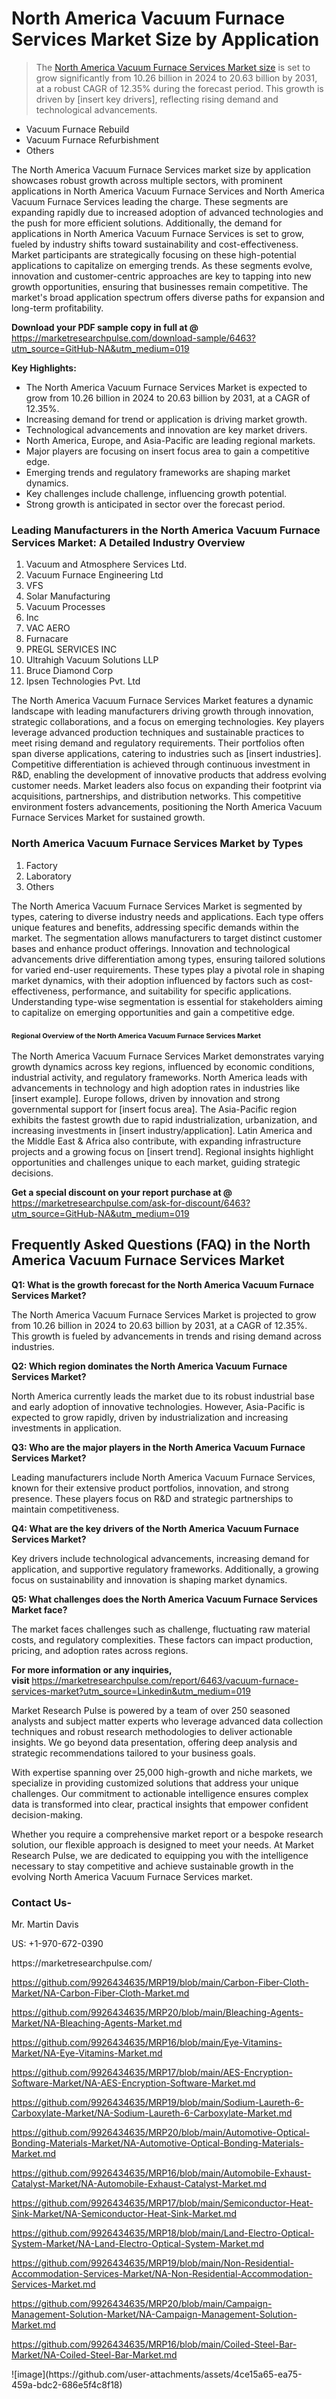 <h1>North America Vacuum Furnace Services Market&nbsp;Size by Application</h1><blockquote><p>The <a href="https://marketresearchpulse.com/download-sample/6463?utm_source=GitHub-NA&amp;utm_medium=019">North America Vacuum Furnace Services Market size</a> is set to grow significantly from 10.26 billion in 2024 to 20.63 billion by 2031, at a robust CAGR of 12.35% during the forecast period. This growth is driven by [insert key drivers], reflecting rising demand and technological advancements.</p></blockquote><ul><li>Vacuum Furnace Rebuild<li> Vacuum Furnace Refurbishment<li> Others</li></ul><p>The North America Vacuum Furnace Services market size by application showcases robust growth across multiple sectors, with prominent applications in North America Vacuum Furnace Services and North America Vacuum Furnace Services leading the charge. These segments are expanding rapidly due to increased adoption of advanced technologies and the push for more efficient solutions. Additionally, the demand for applications in North America Vacuum Furnace Services is set to grow, fueled by industry shifts toward sustainability and cost-effectiveness. Market participants are strategically focusing on these high-potential applications to capitalize on emerging trends. As these segments evolve, innovation and customer-centric approaches are key to tapping into new growth opportunities, ensuring that businesses remain competitive. The market's broad application spectrum offers diverse paths for expansion and long-term profitability.</p><p><strong>Download your PDF sample copy in full at @ </strong><a href="https://marketresearchpulse.com/download-sample/6463?utm_source=GitHub-NA&amp;utm_medium=019">https://marketresearchpulse.com/download-sample/6463?utm_source=GitHub-NA&amp;utm_medium=019</a></p><p><strong>Key Highlights: </strong></p><ul><li>The North America Vacuum Furnace Services Market is expected to grow from 10.26 billion in 2024 to 20.63 billion by 2031, at a CAGR of 12.35%.</li><li>Increasing demand for trend or application is driving market growth.</li><li>Technological advancements and innovation are key market drivers.</li><li>North America, Europe, and Asia-Pacific are leading regional markets.</li><li>Major players are focusing on insert focus area to gain a competitive edge.</li><li>Emerging trends and regulatory frameworks are shaping market dynamics.</li><li>Key challenges include challenge, influencing growth potential.</li><li>Strong growth is anticipated in sector over the forecast period.</li></ul><h3>Leading Manufacturers in the North America Vacuum Furnace Services Market: A Detailed Industry Overview</h3><ol><li>Vacuum and Atmosphere Services Ltd.</li><li>Vacuum Furnace Engineering Ltd</li><li>VFS</li><li>Solar Manufacturing</li><li>Vacuum Processes</li><li>Inc</li><li>VAC AERO</li><li>Furnacare</li><li>PREGL SERVICES INC</li><li>Ultrahigh Vacuum Solutions LLP</li><li>Bruce Diamond Corp</li><li>Ipsen Technologies Pvt. Ltd</li></ol><div class="flex max-w-full flex-col flex-grow"><div class="min-h-8 text-message flex w-full flex-col items-end gap-2 whitespace-normal break-words [.text-message+&amp;]:mt-5" dir="auto" data-message-author-role="assistant" data-message-id="fd8432e4-4910-450d-b182-61b7bfb0a01f" data-message-model-slug="gpt-4o"><div class="flex w-full flex-col gap-1 empty:hidden first:pt-[3px]"><div class="markdown prose w-full break-words dark:prose-invert light"><p>The North America Vacuum Furnace Services Market features a dynamic landscape with leading manufacturers driving growth through innovation, strategic collaborations, and a focus on emerging technologies. Key players leverage advanced production techniques and sustainable practices to meet rising demand and regulatory requirements. Their portfolios often span diverse applications, catering to industries such as [insert industries]. Competitive differentiation is achieved through continuous investment in R&amp;D, enabling the development of innovative products that address evolving customer needs. Market leaders also focus on expanding their footprint via acquisitions, partnerships, and distribution networks. This competitive environment fosters advancements, positioning the North America Vacuum Furnace Services Market for sustained growth.</p></div></div></div></div><h3>North America Vacuum Furnace Services Market by Types</h3><ol><li>Factory<li> Laboratory<li> Others</li></ol><div class="flex max-w-full flex-col flex-grow"><div class="min-h-8 text-message flex w-full flex-col items-end gap-2 whitespace-normal break-words [.text-message+&amp;]:mt-5" dir="auto" data-message-author-role="assistant" data-message-id="084470be-0bb7-4664-bddf-5156b4f41249" data-message-model-slug="gpt-4o-mini"><div class="flex w-full flex-col gap-1 empty:hidden first:pt-[3px]"><div class="markdown prose w-full break-words dark:prose-invert light"><p>The North America Vacuum Furnace Services Market is segmented by types, catering to diverse industry needs and applications. Each type offers unique features and benefits, addressing specific demands within the market. The segmentation allows manufacturers to target distinct customer bases and enhance product offerings. Innovation and technological advancements drive differentiation among types, ensuring tailored solutions for varied end-user requirements. These types play a pivotal role in shaping market dynamics, with their adoption influenced by factors such as cost-effectiveness, performance, and suitability for specific applications. Understanding type-wise segmentation is essential for stakeholders aiming to capitalize on emerging opportunities and gain a competitive edge.</p></div></div></div></div><h3><span style="font-size: 11px;">Regional Overview of the North America Vacuum Furnace Services Market</span></h3><div class="flex max-w-full flex-col flex-grow"><div class="min-h-8 text-message flex w-full flex-col items-end gap-2 whitespace-normal break-words [.text-message+&amp;]:mt-5" dir="auto" data-message-author-role="assistant" data-message-id="e9038762-ce64-4e30-91c9-9bd413514231" data-message-model-slug="gpt-4o-mini"><div class="flex w-full flex-col gap-1 empty:hidden first:pt-[3px]"><div class="markdown prose w-full break-words dark:prose-invert light"><p>The North America Vacuum Furnace Services Market demonstrates varying growth dynamics across key regions, influenced by economic conditions, industrial activity, and regulatory frameworks. North America leads with advancements in technology and high adoption rates in industries like [insert example]. Europe follows, driven by innovation and strong governmental support for [insert focus area]. The Asia-Pacific region exhibits the fastest growth due to rapid industrialization, urbanization, and increasing investments in [insert industry/application]. Latin America and the Middle East &amp; Africa also contribute, with expanding infrastructure projects and a growing focus on [insert trend]. Regional insights highlight opportunities and challenges unique to each market, guiding strategic decisions.</p></div></div></div></div><p><strong>Get a special discount on your report purchase at @ </strong><a href="https://marketresearchpulse.com/ask-for-discount/6463?utm_source=GitHub-NA&amp;utm_medium=019">https://marketresearchpulse.com/ask-for-discount/6463?utm_source=GitHub-NA&amp;utm_medium=019</a></p><h2>Frequently Asked Questions (FAQ) in the North America Vacuum Furnace Services Market</h2><p><strong>Q1: What is the growth forecast for the North America Vacuum Furnace Services Market?</strong></p><p>The North America Vacuum Furnace Services Market is projected to grow from 10.26 billion in 2024 to 20.63 billion by 2031, at a CAGR of 12.35%. This growth is fueled by advancements in trends and rising demand across industries.</p><p><strong>Q2: Which region dominates the North America Vacuum Furnace Services Market?</strong></p><p>North America currently leads the market due to its robust industrial base and early adoption of innovative technologies. However, Asia-Pacific is expected to grow rapidly, driven by industrialization and increasing investments in application.</p><p><strong>Q3: Who are the major players in the North America Vacuum Furnace Services Market?</strong></p><p>Leading manufacturers include North America Vacuum Furnace Services, known for their extensive product portfolios, innovation, and strong presence. These players focus on R&amp;D and strategic partnerships to maintain competitiveness.</p><p><strong>Q4: What are the key drivers of the North America Vacuum Furnace Services Market?</strong></p><p>Key drivers include technological advancements, increasing demand for application, and supportive regulatory frameworks. Additionally, a growing focus on sustainability and innovation is shaping market dynamics.</p><p><strong>Q5: What challenges does the North America Vacuum Furnace Services Market face?</strong></p><p>The market faces challenges such as challenge, fluctuating raw material costs, and regulatory complexities. These factors can impact production, pricing, and adoption rates across regions.</p><p><strong>For more information or any inquiries, visit&nbsp;</strong><a href="https://marketresearchpulse.com/report/6463/vacuum-furnace-services-market?utm_source=Linkedin&utm_medium=019">https://marketresearchpulse.com/report/6463/vacuum-furnace-services-market?utm_source=Linkedin&utm_medium=019</a></p><p>Market Research Pulse is powered by a team of over 250 seasoned analysts and subject matter experts who leverage advanced data collection techniques and robust research methodologies to deliver actionable insights. We go beyond data presentation, offering deep analysis and strategic recommendations tailored to your business goals.</p><p>With expertise spanning over 25,000 high-growth and niche markets, we specialize in providing customized solutions that address your unique challenges. Our commitment to actionable intelligence ensures complex data is transformed into clear, practical insights that empower confident decision-making.</p><p>Whether you require a comprehensive market report or a bespoke research solution, our flexible approach is designed to meet your needs. At Market Research Pulse, we are dedicated to equipping you with the intelligence necessary to stay competitive and achieve sustainable growth in the evolving North America Vacuum Furnace Services market.</p><h3><strong>Contact Us-</strong></h3><p>Mr. Martin Davis</p><p>US: +1-970-672-0390</p><p>https://marketresearchpulse.com/</p><p><a href="https://github.com/9926434635/MRP19/blob/main/Carbon-Fiber-Cloth-Market/NA-Carbon-Fiber-Cloth-Market.md">https://github.com/9926434635/MRP19/blob/main/Carbon-Fiber-Cloth-Market/NA-Carbon-Fiber-Cloth-Market.md</a></p><p><a href="https://github.com/9926434635/MRP20/blob/main/Bleaching-Agents-Market/NA-Bleaching-Agents-Market.md">https://github.com/9926434635/MRP20/blob/main/Bleaching-Agents-Market/NA-Bleaching-Agents-Market.md</a></p><p><a href="https://github.com/9926434635/MRP16/blob/main/Eye-Vitamins-Market/NA-Eye-Vitamins-Market.md">https://github.com/9926434635/MRP16/blob/main/Eye-Vitamins-Market/NA-Eye-Vitamins-Market.md</a></p><p><a href="https://github.com/9926434635/MRP17/blob/main/AES-Encryption-Software-Market/NA-AES-Encryption-Software-Market.md">https://github.com/9926434635/MRP17/blob/main/AES-Encryption-Software-Market/NA-AES-Encryption-Software-Market.md</a></p><p><a href="https://github.com/9926434635/MRP19/blob/main/Sodium-Laureth-6-Carboxylate-Market/NA-Sodium-Laureth-6-Carboxylate-Market.md">https://github.com/9926434635/MRP19/blob/main/Sodium-Laureth-6-Carboxylate-Market/NA-Sodium-Laureth-6-Carboxylate-Market.md</a></p><p><a href="https://github.com/9926434635/MRP20/blob/main/Automotive-Optical-Bonding-Materials-Market/NA-Automotive-Optical-Bonding-Materials-Market.md">https://github.com/9926434635/MRP20/blob/main/Automotive-Optical-Bonding-Materials-Market/NA-Automotive-Optical-Bonding-Materials-Market.md</a></p><p><a href="https://github.com/9926434635/MRP16/blob/main/Automobile-Exhaust-Catalyst-Market/NA-Automobile-Exhaust-Catalyst-Market.md">https://github.com/9926434635/MRP16/blob/main/Automobile-Exhaust-Catalyst-Market/NA-Automobile-Exhaust-Catalyst-Market.md</a></p><p><a href="https://github.com/9926434635/MRP17/blob/main/Semiconductor-Heat-Sink-Market/NA-Semiconductor-Heat-Sink-Market.md">https://github.com/9926434635/MRP17/blob/main/Semiconductor-Heat-Sink-Market/NA-Semiconductor-Heat-Sink-Market.md</a></p><p><a href="https://github.com/9926434635/MRP18/blob/main/Land-Electro-Optical-System-Market/NA-Land-Electro-Optical-System-Market.md">https://github.com/9926434635/MRP18/blob/main/Land-Electro-Optical-System-Market/NA-Land-Electro-Optical-System-Market.md</a></p><p><a href="https://github.com/9926434635/MRP19/blob/main/Non-Residential-Accommodation-Services-Market/NA-Non-Residential-Accommodation-Services-Market.md">https://github.com/9926434635/MRP19/blob/main/Non-Residential-Accommodation-Services-Market/NA-Non-Residential-Accommodation-Services-Market.md</a></p><p><a href="https://github.com/9926434635/MRP20/blob/main/Campaign-Management-Solution-Market/NA-Campaign-Management-Solution-Market.md">https://github.com/9926434635/MRP20/blob/main/Campaign-Management-Solution-Market/NA-Campaign-Management-Solution-Market.md</a></p><p><a href="https://github.com/9926434635/MRP16/blob/main/Coiled-Steel-Bar-Market/NA-Coiled-Steel-Bar-Market.md">https://github.com/9926434635/MRP16/blob/main/Coiled-Steel-Bar-Market/NA-Coiled-Steel-Bar-Market.md</a></p>
![image](https://github.com/user-attachments/assets/4ce15a65-ea75-459a-bdc2-686e5f4c8f18)

